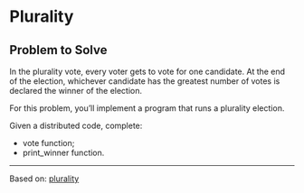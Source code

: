 # Plurality

## Problem to Solve

In the plurality vote, every voter gets to vote for one candidate. At the end of the election, whichever candidate has the greatest number of votes is declared the winner of the election.

For this problem, you’ll implement a program that runs a plurality election.

Given a distributed code, complete:

- vote function;
- print_winner function.

---
Based on: [plurality](https://www.youtube.com/watch?v=ftOapzDjEb8 "https://www.youtube.com/watch?v=ftOapzDjEb8")
